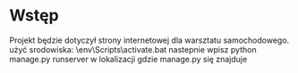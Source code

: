 # Wstęp 
Projekt będzie dotyczył strony internetowej dla warsztatu samochodowego.
użyć srodowiska: \env\Scripts\activate.bat
nastepnie wpisz python manage.py runserver w lokalizacji gdzie manage.py się znajduje